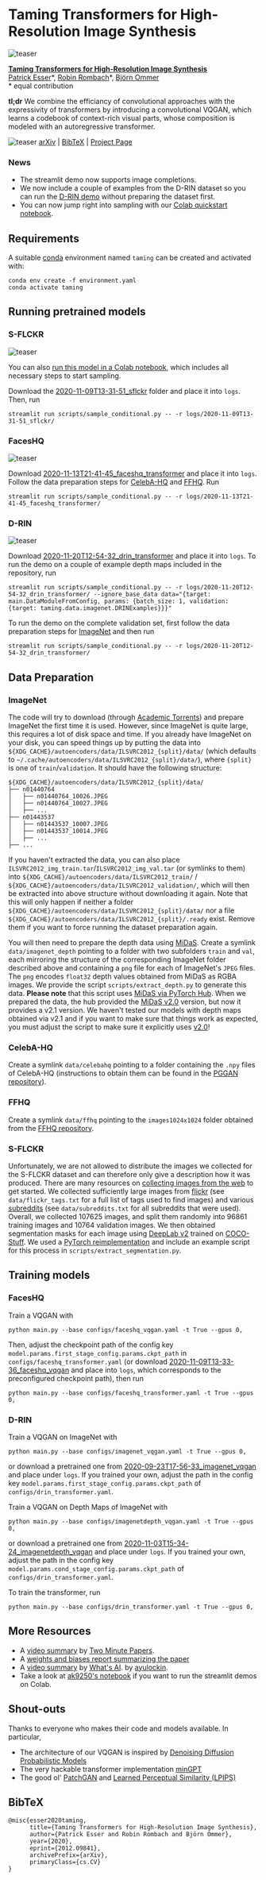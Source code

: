 # Taming Transformers for High-Resolution Image Synthesis
![teaser](assets/mountain.jpeg)

[**Taming Transformers for High-Resolution Image Synthesis**](https://compvis.github.io/taming-transformers/)<br/>
[Patrick Esser](https://github.com/pesser)\*,
[Robin Rombach](https://github.com/rromb)\*,
[Björn Ommer](https://hci.iwr.uni-heidelberg.de/Staff/bommer)<br/>
\* equal contribution

**tl;dr** We combine the efficiancy of convolutional approaches with the expressivity of transformers by introducing a convolutional VQGAN, which learns a codebook of context-rich visual parts, whose composition is modeled with an autoregressive transformer.

![teaser](assets/teaser.png)
[arXiv](https://arxiv.org/abs/2012.09841) | [BibTeX](#bibtex) | [Project Page](https://compvis.github.io/taming-transformers/)

### News

- The streamlit demo now supports image completions.
- We now include a couple of examples from the D-RIN dataset so you can run the
  [D-RIN demo](#d-rin) without preparing the dataset first.
- You can now jump right into sampling with our [Colab quickstart notebook](https://colab.research.google.com/github/CompVis/taming-transformers/blob/master/scripts/taming-transformers.ipynb).

## Requirements
A suitable [conda](https://conda.io/) environment named `taming` can be created
and activated with:

```
conda env create -f environment.yaml
conda activate taming
```

## Running pretrained models

### S-FLCKR
![teaser](assets/sunset_and_ocean.jpg)

You can also [run this model in a Colab
notebook](https://colab.research.google.com/github/CompVis/taming-transformers/blob/master/scripts/taming-transformers.ipynb),
which includes all necessary steps to start sampling.

Download the
[2020-11-09T13-31-51_sflckr](https://heibox.uni-heidelberg.de/d/73487ab6e5314cb5adba/)
folder and place it into `logs`. Then, run
```
streamlit run scripts/sample_conditional.py -- -r logs/2020-11-09T13-31-51_sflckr/
```

### FacesHQ
![teaser](assets/faceshq.jpg)

Download [2020-11-13T21-41-45_faceshq_transformer](https://k00.fr/qqfl2do8) and
place it into `logs`. Follow the data preparation steps for
[CelebA-HQ](#celeba-hq) and [FFHQ](#ffhq). Run
```
streamlit run scripts/sample_conditional.py -- -r logs/2020-11-13T21-41-45_faceshq_transformer/
```

### D-RIN
![teaser](assets/drin.jpg)

Download [2020-11-20T12-54-32_drin_transformer](https://k00.fr/39jcugc5) and
place it into `logs`. To run the demo on a couple of example depth maps
included in the repository, run

```
streamlit run scripts/sample_conditional.py -- -r logs/2020-11-20T12-54-32_drin_transformer/ --ignore_base_data data="{target: main.DataModuleFromConfig, params: {batch_size: 1, validation: {target: taming.data.imagenet.DRINExamples}}}"
```

To run the demo on the complete validation set, first follow the data preparation steps for
[ImageNet](#imagenet) and then run
```
streamlit run scripts/sample_conditional.py -- -r logs/2020-11-20T12-54-32_drin_transformer/
```

## Data Preparation

### ImageNet
The code will try to download (through [Academic
Torrents](http://academictorrents.com/)) and prepare ImageNet the first time it
is used. However, since ImageNet is quite large, this requires a lot of disk
space and time. If you already have ImageNet on your disk, you can speed things
up by putting the data into
`${XDG_CACHE}/autoencoders/data/ILSVRC2012_{split}/data/` (which defaults to
`~/.cache/autoencoders/data/ILSVRC2012_{split}/data/`), where `{split}` is one
of `train`/`validation`. It should have the following structure:

```
${XDG_CACHE}/autoencoders/data/ILSVRC2012_{split}/data/
├── n01440764
│   ├── n01440764_10026.JPEG
│   ├── n01440764_10027.JPEG
│   ├── ...
├── n01443537
│   ├── n01443537_10007.JPEG
│   ├── n01443537_10014.JPEG
│   ├── ...
├── ...
```

If you haven't extracted the data, you can also place
`ILSVRC2012_img_train.tar`/`ILSVRC2012_img_val.tar` (or symlinks to them) into
`${XDG_CACHE}/autoencoders/data/ILSVRC2012_train/` /
`${XDG_CACHE}/autoencoders/data/ILSVRC2012_validation/`, which will then be
extracted into above structure without downloading it again.  Note that this
will only happen if neither a folder
`${XDG_CACHE}/autoencoders/data/ILSVRC2012_{split}/data/` nor a file
`${XDG_CACHE}/autoencoders/data/ILSVRC2012_{split}/.ready` exist. Remove them
if you want to force running the dataset preparation again.

You will then need to prepare the depth data using
[MiDaS](https://github.com/intel-isl/MiDaS). Create a symlink
`data/imagenet_depth` pointing to a folder with two subfolders `train` and
`val`, each mirroring the structure of the corresponding ImageNet folder
described above and containing a `png` file for each of ImageNet's `JPEG`
files. The `png` encodes `float32` depth values obtained from MiDaS as RGBA
images. We provide the script `scripts/extract_depth.py` to generate this data.
**Please note** that this script uses [MiDaS via PyTorch
Hub](https://pytorch.org/hub/intelisl_midas_v2/). When we prepared the data,
the hub provided the [MiDaS
v2.0](https://github.com/intel-isl/MiDaS/releases/tag/v2) version, but now it
provides a v2.1 version. We haven't tested our models with depth maps obtained
via v2.1 and if you want to make sure that things work as expected, you must
adjust the script to make sure it explicitly uses
[v2.0](https://github.com/intel-isl/MiDaS/releases/tag/v2)!

### CelebA-HQ
Create a symlink `data/celebahq` pointing to a folder containing the `.npy`
files of CelebA-HQ (instructions to obtain them can be found in the [PGGAN
repository](https://github.com/tkarras/progressive_growing_of_gans)).

### FFHQ
Create a symlink `data/ffhq` pointing to the `images1024x1024` folder obtained
from the [FFHQ repository](https://github.com/NVlabs/ffhq-dataset).

### S-FLCKR
Unfortunately, we are not allowed to distribute the images we collected for the
S-FLCKR dataset and can therefore only give a description how it was produced.
There are many resources on [collecting images from the
web](https://github.com/adrianmrit/flickrdatasets) to get started.
We collected sufficiently large images from [flickr](https://www.flickr.com)
(see `data/flickr_tags.txt` for a full list of tags used to find images)
and various [subreddits](https://www.reddit.com/r/sfwpornnetwork/wiki/network)
(see `data/subreddits.txt` for all subreddits that were used).
Overall, we collected 107625 images, and split them randomly into 96861
training images and 10764 validation images. We then obtained segmentation
masks for each image using [DeepLab v2](https://arxiv.org/abs/1606.00915)
trained on [COCO-Stuff](https://arxiv.org/abs/1612.03716). We used a [PyTorch
reimplementation](https://github.com/kazuto1011/deeplab-pytorch) and include an
example script for this process in `scripts/extract_segmentation.py`.

## Training models

### FacesHQ

Train a VQGAN with
```
python main.py --base configs/faceshq_vqgan.yaml -t True --gpus 0,
```

Then, adjust the checkpoint path of the config key
`model.params.first_stage_config.params.ckpt_path` in
`configs/faceshq_transformer.yaml` (or download
[2020-11-09T13-33-36_faceshq_vqgan](https://k00.fr/uxy5usa9) and place into `logs`, which
corresponds to the preconfigured checkpoint path), then run
```
python main.py --base configs/faceshq_transformer.yaml -t True --gpus 0,
```

### D-RIN

Train a VQGAN on ImageNet with
```
python main.py --base configs/imagenet_vqgan.yaml -t True --gpus 0,
```

or download a pretrained one from [2020-09-23T17-56-33_imagenet_vqgan](https://k00.fr/u0j2dtac)
and place under `logs`. If you trained your own, adjust the path in the config
key `model.params.first_stage_config.params.ckpt_path` of
`configs/drin_transformer.yaml`.

Train a VQGAN on Depth Maps of ImageNet with
```
python main.py --base configs/imagenetdepth_vqgan.yaml -t True --gpus 0,
```

or download a pretrained one from [2020-11-03T15-34-24_imagenetdepth_vqgan](https://k00.fr/55rlxs6i)
and place under `logs`. If you trained your own, adjust the path in the config
key `model.params.cond_stage_config.params.ckpt_path` of
`configs/drin_transformer.yaml`.

To train the transformer, run
```
python main.py --base configs/drin_transformer.yaml -t True --gpus 0,
```

## More Resources

- A [video summary](https://www.youtube.com/watch?v=o7dqGcLDf0A&feature=emb_imp_woyt) by [Two Minute Papers](https://www.youtube.com/channel/UCbfYPyITQ-7l4upoX8nvctg).
- A [weights and biases report summarizing the paper](https://wandb.ai/ayush-thakur/taming-transformer/reports/-Overview-Taming-Transformers-for-High-Resolution-Image-Synthesis---Vmlldzo0NjEyMTY)
- A [video summary](https://www.youtube.com/watch?v=JfUTd8fjtX8&feature=emb_imp_woyt) by [What's AI](https://www.youtube.com/channel/UCUzGQrN-lyyc0BWTYoJM_Sg).
by [ayulockin](https://github.com/ayulockin).
- Take a look at [ak9250's notebook](https://github.com/ak9250/taming-transformers/blob/master/tamingtransformerscolab.ipynb) if you want to run the streamlit demos on Colab.

## Shout-outs
Thanks to everyone who makes their code and models available. In particular,

- The architecture of our VQGAN is inspired by [Denoising Diffusion Probabilistic Models](https://github.com/hojonathanho/diffusion)
- The very hackable transformer implementation [minGPT](https://github.com/karpathy/minGPT)
- The good ol' [PatchGAN](https://github.com/junyanz/pytorch-CycleGAN-and-pix2pix) and [Learned Perceptual Similarity (LPIPS)](https://github.com/richzhang/PerceptualSimilarity)

## BibTeX

```
@misc{esser2020taming,
      title={Taming Transformers for High-Resolution Image Synthesis}, 
      author={Patrick Esser and Robin Rombach and Björn Ommer},
      year={2020},
      eprint={2012.09841},
      archivePrefix={arXiv},
      primaryClass={cs.CV}
}
```
